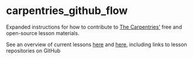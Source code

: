 # carpentries_github_flow

Expanded instructions for how to contribute to [The Carpentries'](http://carpentries.org/) free and open-source lesson materials.

See an overview of current lessons [here](https://software-carpentry.org/lessons/) and [here](http://www.datacarpentry.org/lessons/), including links to lesson repositories on GitHub

